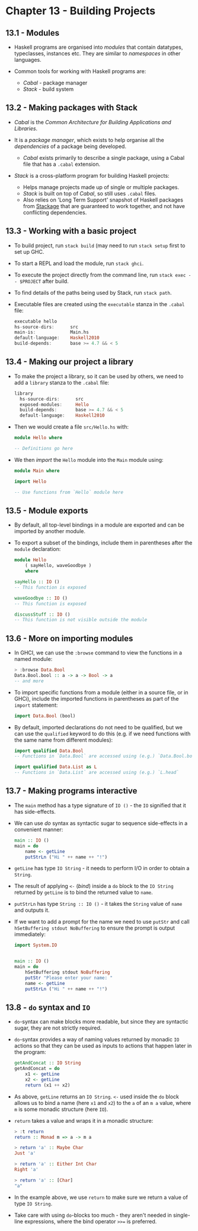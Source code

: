 # Chapter 13 - Building Projects

## 13.1 - Modules

- Haskell programs are organised into _modules_ that contain datatypes, typeclasses, instances etc.  They are similar to _namespaces_ in other languages.

- Common tools for working with Haskell programs are:
    - _Cabal_ - package manager
    - _Stack_ - build system


## 13.2 - Making packages with Stack

- _Cabal_ is the _Common Architecture for Building Applications and Libraries_.

- It is a _package manager_, which exists to help organise all the _dependencies_ of a package being developed.
    - _Cabal_ exists primarily to describe a single package, using a Cabal file that has a `.cabal` extension.

- _Stack_ is a cross-platform program for building Haskell projects:
    - Helps manage projects made up of single or multiple packages.
    - _Stack_ is built on top of _Cabal_, so still uses `.cabal` files.
    - Also relies on 'Long Term Support' snapshot of Haskell packages from [Stackage](https://stackage.org) that are guaranteed to work together, and not have conflicting dependencies.


## 13.3 - Working with a basic project

- To build project, run `stack build` (may need to run `stack setup` first to set up GHC.

- To start a REPL and load the module, run `stack ghci`.

- To execute the project directly from the command line, run `stack exec -- $PROJECT` after build.

- To find details of the paths being used by Stack, run `stack path`.

- Executable files are created using the `executable` stanza in the `.cabal` file:

    ```haskell
    executable hello
    hs-source-dirs:      src
    main-is:             Main.hs
    default-language:    Haskell2010
    build-depends:       base >= 4.7 && < 5
    ```


## 13.4 - Making our project a library

- To make the project a library, so it can be used by others, we need to add a `library` stanza to the `.cabal` file:

    ```haskell
    library
      hs-source-dirs:      src
      exposed-modules:     Hello
      build-depends:       base >= 4.7 && < 5
      default-language:    Haskell2010
    ```

- Then we would create a file `src/Hello.hs` with:

    ```haskell
    module Hello where

    -- Definitions go here
    ```

- We then _import_ the `Hello` module into the `Main` module using:

    ```haskell
    module Main where

    import Hello

    -- Use functions from `Hello` module here
    ```


## 13.5 - Module exports

- By default, all top-level bindings in a module are exported and can be imported by another module.

- To export a subset of the bindings, include them in parentheses after the `module` declaration:

    ```haskell
    module Hello
        ( sayHello, waveGoodbye )
        where

    sayHello :: IO ()
    -- This function is exposed

    waveGoodbye :: IO ()
    -- This function is exposed

    discussStuff :: IO ()
    -- This function is not visible outside the module
    ```


## 13.6 - More on importing modules

- In GHCI, we can use the `:browse` command to view the functions in a named module:

    ```haskell
    > :browse Data.Bool
    Data.Bool.bool :: a -> a -> Bool -> a
    -- and more
    ```

- To import specific functions from a module (either in a source file, or in GHCi), include the imported functions in parentheses as part of the `import` statement:

    ```haskell
    import Data.Bool (bool)
    ```

- By default, imported declarations do not need to be qualified, but we can use the `qualified` keyword to do this (e.g. if we need functions with the same name from different modules):

    ```haskell
    import qualified Data.Bool
    -- Functions in `Data.Bool` are accessed using (e.g.) `Data.Bool.bool`

    import qualified Data.List as L
    -- Functions in `Data.List` are accessed using (e.g.) `L.head`
    ```


## 13.7 - Making programs interactive

- The `main` method has a type signature of `IO ()` - the `IO` signified that it has side-effects.

- We can use _do_ syntax as syntactic sugar to sequence side-effects in a convenient manner:

    ```haskell
    main :: IO ()
    main = do
        name <- getLine
        putStrLn ("Hi " ++ name ++ "!")
    ```

- `getLine` has type `IO String` - it needs to perform I/O in order to obtain a `String`.

- The result of applying `<-` (_bind_) inside a `do` block to the `IO String` returned by `getLine` is to bind the returned value to `name`.

- `putStrLn` has type `String :: IO ()` - it takes the `String` value of `name` and outputs it.

- If we want to add a prompt for the name we need to use `putStr` and call `hSetBuffering stdout NoBuffering` to ensure the prompt is output immediately:

    ```haskell
    import System.IO


    main :: IO ()
    main = do
        hSetBuffering stdout NoBuffering
        putStr "Please enter your name: "
        name <- getLine
        putStrLn ("Hi " ++ name ++ "!")
    ```


## 13.8 - `do` syntax and `IO`

- `do`-syntax can make blocks more readable, but since they are syntactic sugar, they are not strictly required.

- `do`-syntax provides a way of naming values returned by monadic `IO` actions so that they can be used as inputs to actions that happen later in the program:

    ```haskell
    getAndConcat :: IO String
    getAndConcat = do
        x1 <- getLine
        x2 <- getLine
        return (x1 ++ x2)
    ```

- As above, `getLine` returns an `IO String`.  `<-` used inside the `do` block allows us to bind a name (here `x1` and `x2`) to the `a` of an `m a` value, where `m` is some monadic structure (here `IO`).

- `return` takes a value and wraps it in a monadic structure:

    ```haskell
    > :t return
    return :: Monad m => a -> m a

    > return 'a' :: Maybe Char
    Just 'a'

    > return 'a' :: Either Int Char
    Right 'a'

    > return 'a' :: [Char]
    "a"
    ```

- In the example above, we use `return` to make sure we return a value of type `IO String`.

- Take care with using `do`-blocks too much - they aren't needed in single-line expressions, where the bind operator `>>=` is preferred.
